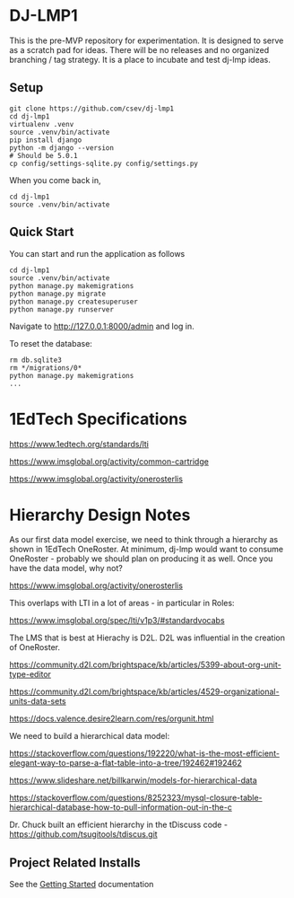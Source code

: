 DJ-LMP1
=======

This is the pre-MVP repository for experimentation.  It is designed to serve as a scratch pad for ideas.
There will be no releases and no organized branching / tag strategy.  It is a place to
incubate and test dj-lmp ideas.

Setup
-----

    git clone https://github.com/csev/dj-lmp1
    cd dj-lmp1
    virtualenv .venv
    source .venv/bin/activate
    pip install django
    python -m django --version
    # Should be 5.0.1
    cp config/settings-sqlite.py config/settings.py

When you come back in, 

    cd dj-lmp1
    source .venv/bin/activate

Quick Start
-----------

You can start and run the application as follows

    cd dj-lmp1
    source .venv/bin/activate
    python manage.py makemigrations
    python manage.py migrate
    python manage.py createsuperuser
    python manage.py runserver
    
Navigate to http://127.0.0.1:8000/admin  and log in.

To reset the database:

    rm db.sqlite3
    rm */migrations/0*
    python manage.py makemigrations
    ...
    
1EdTech Specifications
======================

https://www.1edtech.org/standards/lti

https://www.imsglobal.org/activity/common-cartridge

https://www.imsglobal.org/activity/onerosterlis

Hierarchy Design Notes
======================

As our first data model exercise, we need to think through a hierarchy as
shown in 1EdTech OneRoster.  At minimum, dj-lmp would want to consume
OneRoster - probably we should plan on producing it as well.  Once you have the
data model, why not?

https://www.imsglobal.org/activity/onerosterlis

This overlaps with LTI in a lot of areas - in particular in Roles:

https://www.imsglobal.org/spec/lti/v1p3/#standardvocabs

The LMS that is best at Hierachy is D2L.  D2L was influential in the creation
of OneRoster.

https://community.d2l.com/brightspace/kb/articles/5399-about-org-unit-type-editor

https://community.d2l.com/brightspace/kb/articles/4529-organizational-units-data-sets

https://docs.valence.desire2learn.com/res/orgunit.html

We need to build a hierarchical data model:

https://stackoverflow.com/questions/192220/what-is-the-most-efficient-elegant-way-to-parse-a-flat-table-into-a-tree/192462#192462

https://www.slideshare.net/billkarwin/models-for-hierarchical-data

https://stackoverflow.com/questions/8252323/mysql-closure-table-hierarchical-database-how-to-pull-information-out-in-the-c

Dr. Chuck built an efficient hierarchy in the tDiscuss code - https://github.com/tsugitools/tdiscus.git

Project Related Installs
------------------------

See the [Getting Started](PROJECT.md) documentation

